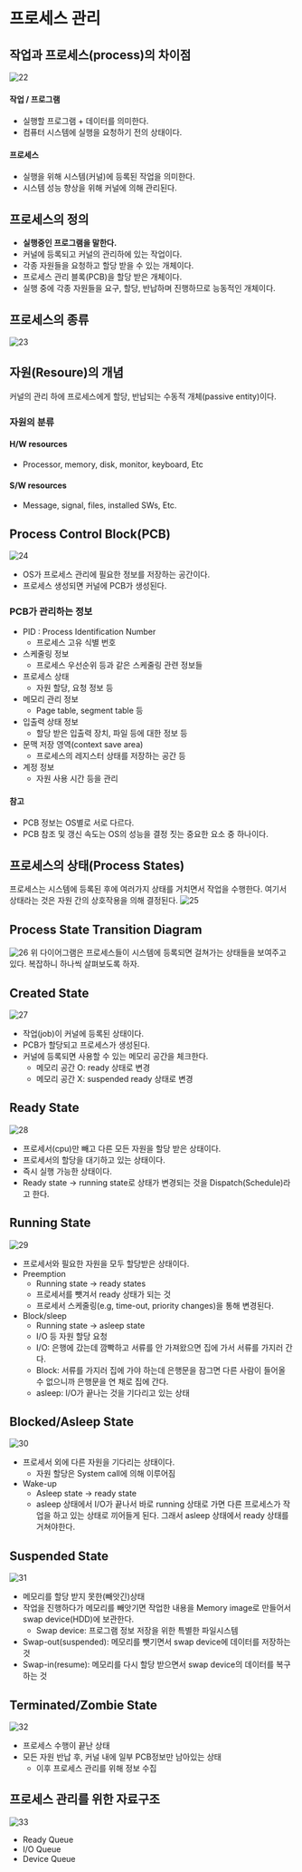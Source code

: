 # 프로세스 관리
## 작업과 프로세스(process)의 차이점
![22](https://github.com/ChaewonHan/TIL/blob/8726a06527655fd0bf013b0de55d9ff0a14832c6/Operating%20System/img/22.PNG)
#### 작업 / 프로그램
- 실행할 프로그램 + 데이터를 의미한다.
- 컴퓨터 시스템에 실행을 요청하기 전의 상태이다.

#### 프로세스
- 실행을 위해 시스템(커널)에 등록된 작업을 의미한다.
- 시스템 성능 향상을 위해 커널에 의해 관리된다.

## 프로세스의 정의
- **실행중인 프로그램을 말한다.**
- 커널에 등록되고 커널의 관리하에 있는 작업이다.
- 각종 자원들을 요청하고 할당 받을 수 있는 개체이다.
- 프로세스 관리 블록(PCB)을 할당 받은 개체이다.
- 실행 중에 각종 자원들을 요구, 할당, 반납하며 진행하므로 능동적인 개체이다.

## 프로세스의 종류
![23](https://github.com/ChaewonHan/TIL/blob/8726a06527655fd0bf013b0de55d9ff0a14832c6/Operating%20System/img/23.PNG)
## 자원(Resoure)의 개념
커널의 관리 하에 프로세스에게 할당, 반납되는 수동적 개체(passive entity)이다.  

### 자원의 분류
#### H/W resources
- Processor, memory, disk, monitor, keyboard, Etc
#### S/W resources
- Message, signal, files, installed SWs, Etc.

## Process Control Block(PCB)
![24](https://github.com/ChaewonHan/TIL/blob/8726a06527655fd0bf013b0de55d9ff0a14832c6/Operating%20System/img/24.PNG)
- OS가 프로세스 관리에 필요한 정보를 저장하는 공간이다.
- 프로세스 생성되면 커널에 PCB가 생성된다.
### PCB가 관리하는 정보
- PID : Process Identification Number
  - 프로세스 고유 식별 번호
- 스케줄링 정보
  - 프로세스 우선순위 등과 같은 스케줄링 관련 정보들
- 프로세스 상태
  - 자원 할당, 요청 정보 등
- 메모리 관리 정보
  - Page table, segment table 등
- 입출력 상태 정보
  - 할당 받은 입출력 장치, 파일 등에 대한 정보 등
- 문맥 저장 영역(context save area)
  - 프로세스의 레지스터 상태를 저장하는 공간 등
- 계정 정보
  - 자원 사용 시간 등을 관리
#### 참고
- PCB 정보는 OS별로 서로 다르다.
- PCB 참조 및 갱신 속도는 OS의 성능을 결정 짓는 중요한 요소 중 하나이다.

## 프로세스의 상태(Process States)
프로세스는 시스템에 등록된 후에 여러가지 상태를 거치면서 작업을 수행한다. 여기서 상태라는 것은 자원 간의 상호작용을 의해 결정된다.
![25](img/25.png)

## Process State Transition Diagram
![26](img/26.png)
위 다이어그램은 프로세스들이 시스템에 등록되면 걸쳐가는 상태들을 보여주고 있다. 복잡하니 하나씩 살펴보도록 하자.

## Created State
![27](img/27.png)
- 작업(job)이 커널에 등록된 상태이다.
- PCB가 할당되고 프로세스가 생성된다. 
- 커널에 등록되면 사용할 수 있는 메모리 공간을 체크한다.
  - 메모리 공간 O: ready 상태로 변경
  - 메모리 공간 X: suspended ready 상태로 변경
## Ready State
![28](img/28.png)
- 프로세서(cpu)만 빼고 다른 모든 자원을 할당 받은 상태이다.
- 프로세서의 할당을 대기하고 있는 상태이다.
- 즉시 실행 가능한 상태이다.
- Ready state → running state로 상태가 변경되는 것을 Dispatch(Schedule)라고 한다.

## Running State
![29](img/29.png)
- 프로세서와 필요한 자원을 모두 할당받은 상태이다.
- Preemption
  - Running state → ready states
  - 프로세서를 뺏겨서 ready 상태가 되는 것
  - 프로세서 스케줄링(e.g, time-out, priority changes)을 통해 변경된다.
- Block/sleep
  - Running state → asleep state
  - I/O 등 자원 할당 요청
  - I/O: 은행에 갔는데 깜빡하고 서류를 안 가져왔으면 집에 가서 서류를 가지러 간다.
  - Block: 서류를 가지러 집에 가야 하는데 은행문을 잠그면 다른 사람이 들어올 수 없으니까 은행문을 연 채로 집에 간다.
  - asleep: I/O가 끝나는 것을 기다리고 있는 상태
## Blocked/Asleep State
![30](img/30.png)

- 프로세서 외에 다른 자원을 기다리는 상태이다.
  - 자원 할당은 System call에 의해 이루어짐
- Wake-up
  - Asleep state → ready state
  - asleep 상태에서 I/O가 끝나서 바로 running 상태로 가면 다른 프로세스가 작업을 하고 있는 상태로 끼어들게 된다. 그래서 asleep 상태에서 ready 상태를 거쳐야한다.

## Suspended State
![31](img/31.png)
- 메모리를 할당 받지 못한(빼앗긴)상태
- 작업을 진행하다가 메모리를 빼앗기면 작업한 내용을 Memory image로 만들어서 swap device(HDD)에 보관한다.
  - Swap device: 프로그램 정보 저장을 위한 특별한 파일시스템
- Swap-out(suspended): 메모리를 뺏기면서 swap device에 데이터를 저장하는 것
- Swap-in(resume): 메모리를 다시 할당 받으면서 swap device의 데이터를 복구하는 것
## Terminated/Zombie State
![32](img/32.png)
- 프로세스 수행이 끝난 상태
- 모든 자원 반납 후, 커널 내에 일부 PCB정보만 남아있는 상태
  - 이후 프로세스 관리를 위해 정보 수집
## 프로세스 관리를 위한 자료구조
![33](img/33.png)
- Ready Queue
- I/O Queue
- Device Queue
































